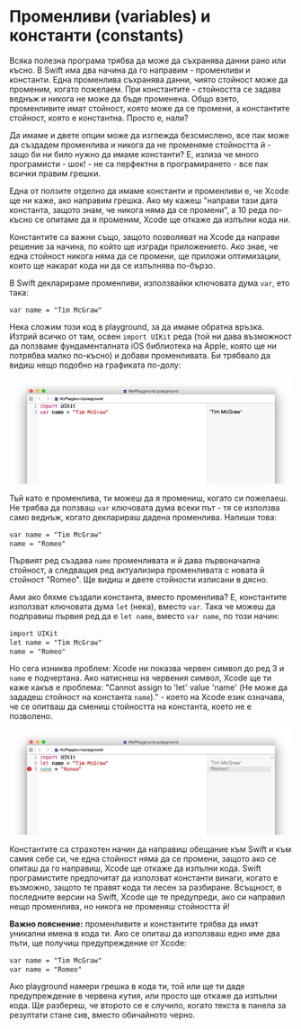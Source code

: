 # Променливи (variables) и константи (constants)

Всяка полезна програма трябва да може да съхранява данни рано или късно. В Swift има два начина да го направим - променливи и константи. Една променлива съхранява данни, чиято стойност може да променим, когато пожелаем. При константите - стойността се задава веднъж и никога не може да бъде променена. Общо взето, променливите имат стойност, която може да се промени, а константите стойност, която е константна. Просто е, нали?  

Да имаме и двете опции може да изглежда безсмислено, все пак може да създадем променлива и никога да не променяме стойността й - защо би ни било нужно да имаме константи? Е, излиза че много програмисти - шок! - не са перфектни в програмирането - все пак всички правим грешки.  

Една от ползите отделно да имаме константи и променливи е, че Xcode ще ни каже, ако направим грешка. Ако му кажеш "направи тази дата константа, защото знам, че никога няма да се промени", а 10 реда по-късно се опитаме да я променим, Xcode ще откаже да изпълни кода ни.  

Константите са важни също, защото позволяват на Xcode да направи решение за начина, по който ще изгради приложението. Ако знае, че една стойност никога няма да се промени, ще приложи оптимизации, които ще накарат кода ни да се изпълнява по-бързо.

В Swift декларираме променливи, използвайки ключовата дума `var`, ето така: 

    var name = "Tim McGraw"

Нека сложим този код в playground, за да имаме обратна връзка. Изтрий всичко от там, освен `import UIKit` реда (той ни дава възможност да ползваме фундаменталната iOS библиотека на Apple, която ще ни потрябва малко по-късно) и добави променливата. Би трябвало да видиш нещо подобно на графиката по-долу:

![В Xcode playgrounds пишеш кода в ляво и виждаш резултата в дясно.](0-2.png)

Тъй като е променлива, ти можеш да я промениш, когато си пожелаеш. Не трябва да ползваш `var` ключовата дума всеки път - тя се използва само веднъж, когато декларираш дадена променлива. Напиши това: 

    var name = "Tim McGraw"
    name = "Romeo"

Първият ред създава `name` променливата и й дава първоначална стойност, а следващия ред актуализира променливата с новата й стойност "Romeo". Ще видиш и двете стойности изписани в дясно.

Ами ако бяхме създали константа, вместо променлива? Е, константите използват ключовата дума `let` (нека), вместо `var`. Така че можеш да подправиш първия ред да е `let name`, вместо `var name`, по този начин: 

    import UIKit
    let name = "Tim McGraw"
    name = "Romeo"

Но сега изниква проблем: Xcode ни показва червен символ до ред 3 и `name` е подчертана. Ако натиснеш на червения символ, Xcode ще ти каже какъв е проблема: "Cannot assign to 'let' value 'name' (Не може да зададеш стойност на константа `name`)." - което на Xcode език означава, че се опитваш да смениш стойността на константа, което не е позволено.

![Ако се опиташ да смениш стойността на константа, Xcode няма да изпълни кода ти.](0-3.png)

Константите са страхотен начин да направиш обещание към Swift и към самия себе си, че една стойност няма да се промени, защото ако се опиташ да го направиш, Xcode ще откаже да изпълни кода. Swift програмистите предпочитат да използват константи винаги, когато е възможно, защото те правят кода ти лесен за разбиране. Всъщност, в последните версии на Swift, Xcode ще те предупреди, ако си направил нещо променлива, но никога не променяш стойността й!  

**Важно пояснение:** променливите и константите трябва да имат уникални имена в кода ти. Ако се опиташ да използваш едно име два пъти, ще получиш предупреждение от Xcode: 

    var name = "Tim McGraw"
    var name = "Romeo"

Ако playground намери грешка в кода ти, той или ще ти даде предупреждение в червена кутия, или просто ще откаже да изпълни кода. Ще разбереш, че второто се е случило, когато текста в панела за резултати стане сив, вместо обичайното черно.